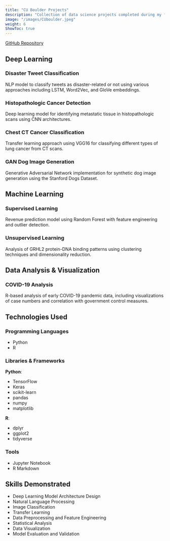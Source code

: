 ```yaml
---
title: "CU Boulder Projects"
description: "Collection of data science projects completed during my first year of graduate studies at the University of Colorado Boulder"
image: "/images/CUboulder.jpeg"
weight: 6
ShowToc: true
---
```


<div class="project-links">
  <a href="https://github.com/N5cent28/CUB-Public" class="project-link" target="_blank" rel="noopener noreferrer">
    <span>GitHub Repository</span>
  </a>
</div>

## Deep Learning

### Disaster Tweet Classification
NLP model to classify tweets as disaster-related or not using various approaches including LSTM, Word2Vec, and GloVe embeddings.

### Histopathologic Cancer Detection
Deep learning model for identifying metastatic tissue in histopathologic scans using CNN architectures.

### Chest CT Cancer Classification
Transfer learning approach using VGG16 for classifying different types of lung cancer from CT scans.

### GAN Dog Image Generation
Generative Adversarial Network implementation for synthetic dog image generation using the Stanford Dogs Dataset.

## Machine Learning

### Supervised Learning
Revenue prediction model using Random Forest with feature engineering and outlier detection.

### Unsupervised Learning
Analysis of GRHL2 protein-DNA binding patterns using clustering techniques and dimensionality reduction.

## Data Analysis & Visualization

### COVID-19 Analysis
R-based analysis of early COVID-19 pandemic data, including visualizations of case numbers and correlation with government control measures.

## Technologies Used

### Programming Languages
- Python
- R

### Libraries & Frameworks
**Python**:
- TensorFlow
- Keras
- scikit-learn
- pandas
- numpy
- matplotlib

**R**:
- dplyr
- ggplot2
- tidyverse

### Tools
- Jupyter Notebook
- R Markdown

## Skills Demonstrated

- Deep Learning Model Architecture Design
- Natural Language Processing
- Image Classification
- Transfer Learning
- Data Preprocessing and Feature Engineering
- Statistical Analysis
- Data Visualization
- Model Evaluation and Validation 